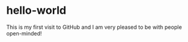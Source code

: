 # hello-world
This is my first visit to GitHub and I am
very pleased to be with people open-minded!

